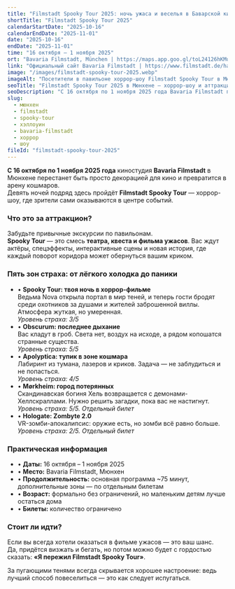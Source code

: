 ```yaml
---
title: "Filmstadt Spooky Tour 2025: ночь ужаса и веселья в Баварской киностудии"
shortTitle: "Filmstadt Spooky Tour 2025"
calendarStartDate: "2025-10-16"
calendarEndDate: "2025-11-01"
date: "2025-10-16"
endDate: "2025-11-01"
time: "16 октября – 1 ноября 2025"
ort: "Bavaria Filmstadt, München | https://maps.app.goo.gl/toL24126hKMuYxxE7"
link: "Официальный сайт Bavaria Filmstadt | https://www.filmstadt.de/halloween"
image: "/images/filmstadt-spooky-tour-2025.webp"
imageAlt: "Посетители в павильоне хоррор-шоу Filmstadt Spooky Tour в Мюнхене"
seoTitle: "Filmstadt Spooky Tour 2025 в Мюнхене — хоррор-шоу и аттракционы"
seoDescription: "С 16 октября по 1 ноября 2025 года Bavaria Filmstadt превращается в арену ужаса: Filmstadt Spooky Tour, 5 зон страха, VR, интерактивные сцены и хоррор-шоу с актёрами."
slug:
  - мюнхен
  - filmstadt
  - spooky-tour
  - хэллоуин
  - bavaria-filmstadt
  - хоррор
  - шоу
fileId: "filmstadt-spooky-tour-2025"
---
```


**С 16 октября по 1 ноября 2025 года** киностудия **Bavaria Filmstadt** в Мюнхене перестанет быть просто декорацией для кино и превратится в арену кошмаров.  
Девять ночей подряд здесь пройдёт **Filmstadt Spooky Tour** — хоррор-шоу, где зрители сами оказываются в центре событий.

### Что это за аттракцион?

Забудьте привычные экскурсии по павильонам.  
**Spooky Tour** — это смесь **театра, квеста и фильма ужасов**. Вас ждут актёры, спецэффекты, интерактивные сцены и новая история, где каждый поворот коридора может обернуться вашим криком.

### Пять зон страха: от лёгкого холодка до паники

- • **Spooky Tour: твоя ночь в хоррор-фильме**  
Ведьма Nova открыла портал в мир теней, и теперь гости бродят среди охотников за душами и жителей заброшенной виллы. Атмосфера жуткая, но умеренная.  
_Уровень страха: 3/5_
- • **Obscurum: последнее дыхание**  
Вас кладут в гроб. Света нет, воздух на исходе, а рядом копошатся странные существа.  
_Уровень страха: 5/5_
- • **Apolyptica: тупик в зоне кошмара**  
Лабиринт из тумана, лазеров и криков. Задача — не заблудиться и не попасться.  
_Уровень страха: 4/5_
- • **Mørkheim: город потерянных**  
Скандинавская богиня Хель возвращается с демонами-Хеллскраллами. Нужно решить загадки, пока вас не настигнут.  
_Уровень страха: 5/5. Отдельный билет_
- • **Hologate: Zombyte 2.0**  
VR-зомби-апокалипсис: оружие есть, но зомби всё равно больше.  
_Уровень страха: 2/5. Отдельный билет_

### Практическая информация

- • **Даты:** 16 октября – 1 ноября 2025  
- • **Место:** Bavaria Filmstadt, Мюнхен  
- • **Продолжительность:** основная программа ~75 минут, дополнительные зоны — по отдельным билетам  
- • **Возраст:** формально без ограничений, но маленьким детям лучше остаться дома  
- • **Билеты:** количество ограничено  

### Стоит ли идти?

Если вы всегда хотели оказаться в фильме ужасов — это ваш шанс.  
Да, придётся визжать и бегать, но потом можно будет с гордостью сказать: **«Я пережил Filmstadt Spooky Tour»**.  

За пугающими тенями всегда скрывается хорошее настроение: ведь лучший способ повеселиться — это как следует испугаться.
